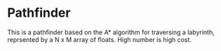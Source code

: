 # Pathfinder
This is a pathfinder based on the A* algorithm for traversing a labyrinth, reprsented by a N x M array of floats. High number is high cost. 
